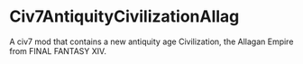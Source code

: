# Civ7AntiquityCivilizationAllag
A civ7 mod that contains a new antiquity age Civilization, the Allagan Empire from FINAL FANTASY XIV.
